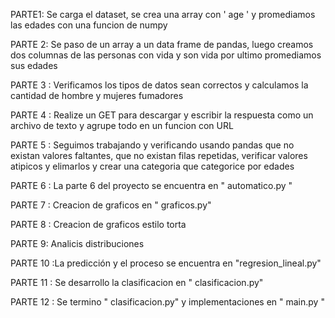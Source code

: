PARTE1: Se carga el dataset, se crea una array con ' age ' y promediamos las edades con una funcion de numpy

PARTE 2: Se paso de un array a un data frame de pandas, luego creamos dos columnas de las personas con vida y son vida por ultimo promediamos sus edades

PARTE 3 : Verificamos los tipos de datos sean correctos y calculamos la cantidad de hombre y mujeres fumadores

PARTE 4 : Realize un GET para descargar y escribir la respuesta como un archivo de texto y agrupe todo en un funcion con URL

PARTE 5 : Seguimos trabajando y verificando usando pandas que no existan valores faltantes, que no existan filas repetidas, verificar valores atipicos y elimarlos y crear una categoria que categorice por edades

PARTE 6 : La parte 6 del proyecto se encuentra en " automatico.py " 

PARTE 7 : Creacion de graficos en " graficos.py"

PARTE 8 : Creacion de graficos estilo torta

PARTE 9: Analicis distribuciones 

PARTE 10 :La predicción y el proceso se encuentra en "regresion_lineal.py"

PARTE 11 : Se desarrollo la clasificacion en " clasificacion.py"

PARTE 12 : Se termino " clasificacion.py" y implementaciones en " main.py "